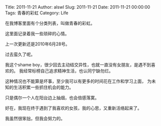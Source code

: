 Title: 2011-11-21
Author: alswl
Slug: 2011-11-21
Date: 2011-11-21 00:00:00
Tags: 青春的彩虹
Category: Life

在我博客里面有个分类列表，叫做青春的彩虹。

这里面记录着我一些琐碎的心情。

上一次更新还是2010年6月28号。

过去蛮久了呢。

我这个shame boy，很少回去主动结交异性，也就一直没有女朋友，是遇不到喜欢的。 我经常标榜自己追求精神生活，也认同宁缺勿烂。

这种情况也不能算是坏事，至少我可以有更多的时间花在工作和学习上面， 为未知的生活积累一些抓住机会的能力。

只是偶尔一个人在阳台边上抽烟，也会倍感落寞。

好在，我现在终于遇到了我喜欢的女孩，我的心思，又重新活络起来了。

我虽然很笨拙，但我会努力的。


